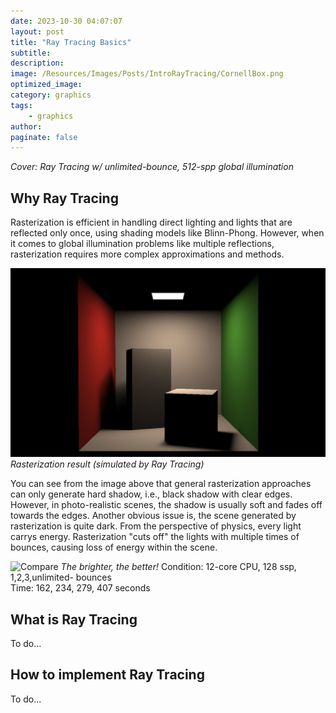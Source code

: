 ```yaml
---
date: 2023-10-30 04:07:07
layout: post
title: "Ray Tracing Basics"
subtitle:
description:
image: /Resources/Images/Posts/IntroRayTracing/CornellBox.png
optimized_image:
category: graphics
tags:
    - graphics
author:
paginate: false
---
```

*Cover: Ray Tracing w/ unlimited-bounce, 512-spp global illumination*
## Why Ray Tracing
Rasterization is efficient in handling direct lighting and lights that are reflected only once, using shading models like Blinn-Phong. However, 
when it comes to global illumination problems like multiple reflections, rasterization requires more complex approximations and methods.

![Rasterization](/Resources/Images/Posts/IntroRayTracing/Raster-1.png)
*Rasterization result (simulated by Ray Tracing)*

You can see from the image above that general rasterization approaches can only generate hard shadow, i.e., black shadow with clear edges. However, in photo-realistic scenes, the shadow is usually soft and fades off towards the edges. Another obvious issue is, the scene generated by rasterization is quite dark. From the perspective of physics, every light carrys energy. Rasterization "cuts off" the lights with multiple times of bounces, causing loss of energy within the scene. 

![Compare](/Resources/Images/Posts/IntroRayTracing/RT-Compare.png)
*The brighter, the better!*
Condition: 12-core CPU, 128 ssp, 1,2,3,unlimited- bounces  
Time: 162, 234, 279, 407 seconds

## What is Ray Tracing
To do...

## How to implement Ray Tracing
To do...
